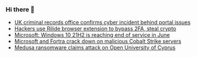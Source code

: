### Hi there 👋

<!--START_SECTION:feed-->
* [UK criminal records office confirms cyber incident behind portal issues](https://www.bleepingcomputer.com/news/security/uk-criminal-records-office-confirms-cyber-incident-behind-portal-issues/)
* [Hackers use Rilide browser extension to bypass 2FA, steal crypto](https://www.bleepingcomputer.com/news/security/hackers-use-rilide-browser-extension-to-bypass-2fa-steal-crypto/)
* [Microsoft: Windows 10 21H2 is reaching end of service in June](https://www.bleepingcomputer.com/news/microsoft/microsoft-windows-10-21h2-is-reaching-end-of-service-in-june/)
* [Microsoft and Fortra crack down on malicious Cobalt Strike servers](https://www.bleepingcomputer.com/news/security/microsoft-and-fortra-crack-down-on-malicious-cobalt-strike-servers/)
* [Medusa ransomware claims attack on Open University of Cyprus](https://www.bleepingcomputer.com/news/security/medusa-ransomware-claims-attack-on-open-university-of-cyprus/)
<!--END_SECTION:feed-->

<!--
**frankenk/frankenk** is a ✨ _special_ ✨ repository because its `README.md` (this file) appears on your GitHub profile.

Here are some ideas to get you started:

- 🔭 I’m currently working on ...
- 🌱 I’m currently learning ...
- 👯 I’m looking to collaborate on ...
- 🤔 I’m looking for help with ...
- 💬 Ask me about ...
- 📫 How to reach me: ...
- 😄 Pronouns: ...
- ⚡ Fun fact: ...
-->



